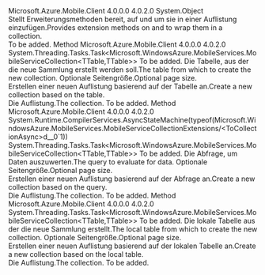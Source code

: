 <Type Name="MobileServiceCollectionExtensions" FullName="Microsoft.WindowsAzure.MobileServices.MobileServiceCollectionExtensions">
  <TypeSignature Language="C#" Value="public static class MobileServiceCollectionExtensions" />
  <TypeSignature Language="ILAsm" Value=".class public auto ansi abstract sealed beforefieldinit MobileServiceCollectionExtensions extends System.Object" />
  <TypeSignature Language="DocId" Value="T:Microsoft.WindowsAzure.MobileServices.MobileServiceCollectionExtensions" />
  <TypeSignature Language="VB.NET" Value="Public Module MobileServiceCollectionExtensions" />
  <TypeSignature Language="F#" Value="type MobileServiceCollectionExtensions = class" />
  <AssemblyInfo>
    <AssemblyName>Microsoft.Azure.Mobile.Client</AssemblyName>
    <AssemblyVersion>4.0.0.0</AssemblyVersion>
    <AssemblyVersion>4.0.2.0</AssemblyVersion>
  </AssemblyInfo>
  <Base>
    <BaseTypeName>System.Object</BaseTypeName>
  </Base>
  <Interfaces />
  <Docs>
    <summary>
            <span data-ttu-id="3bccf-101">Stellt Erweiterungsmethoden bereit, auf <see cref="T:IMobileServiceTableQuery`1{T}" /> und <see cref="T:IMobileServiceTable`1{T}" /> um sie in einer Auflistung einzufügen.</span><span class="sxs-lookup"><span data-stu-id="3bccf-101">Provides extension methods on <see cref="T:IMobileServiceTableQuery`1{T}" /> and <see cref="T:IMobileServiceTable`1{T}" /> to wrap them in a collection.</span></span>
            </summary>
    <remarks>To be added.</remarks>
  </Docs>
  <Members>
    <Member MemberName="ToCollectionAsync&lt;TTable&gt;">
      <MemberSignature Language="C#" Value="public static System.Threading.Tasks.Task&lt;Microsoft.WindowsAzure.MobileServices.MobileServiceCollection&lt;TTable,TTable&gt;&gt; ToCollectionAsync&lt;TTable&gt; (this Microsoft.WindowsAzure.MobileServices.IMobileServiceTable&lt;TTable&gt; table, int pageSize = 0);" />
      <MemberSignature Language="ILAsm" Value=".method public static hidebysig class System.Threading.Tasks.Task`1&lt;class Microsoft.WindowsAzure.MobileServices.MobileServiceCollection`2&lt;!!TTable, !!TTable&gt;&gt; ToCollectionAsync&lt;TTable&gt;(class Microsoft.WindowsAzure.MobileServices.IMobileServiceTable`1&lt;!!TTable&gt; table, int32 pageSize) cil managed" />
      <MemberSignature Language="DocId" Value="M:Microsoft.WindowsAzure.MobileServices.MobileServiceCollectionExtensions.ToCollectionAsync``1(Microsoft.WindowsAzure.MobileServices.IMobileServiceTable{``0},System.Int32)" />
      <MemberSignature Language="VB.NET" Value="&lt;Extension()&gt;&#xA;Public Function ToCollectionAsync(Of TTable) (table As IMobileServiceTable(Of TTable), Optional pageSize As Integer = 0) As Task(Of MobileServiceCollection(Of TTable, TTable))" />
      <MemberSignature Language="F#" Value="static member ToCollectionAsync : Microsoft.WindowsAzure.MobileServices.IMobileServiceTable&lt;'able&gt; * int -&gt; System.Threading.Tasks.Task&lt;Microsoft.WindowsAzure.MobileServices.MobileServiceCollection&lt;'able, 'able&gt;&gt;" Usage="Microsoft.WindowsAzure.MobileServices.MobileServiceCollectionExtensions.ToCollectionAsync (table, pageSize)" />
      <MemberType>Method</MemberType>
      <AssemblyInfo>
        <AssemblyName>Microsoft.Azure.Mobile.Client</AssemblyName>
        <AssemblyVersion>4.0.0.0</AssemblyVersion>
        <AssemblyVersion>4.0.2.0</AssemblyVersion>
      </AssemblyInfo>
      <ReturnValue>
        <ReturnType>System.Threading.Tasks.Task&lt;Microsoft.WindowsAzure.MobileServices.MobileServiceCollection&lt;TTable,TTable&gt;&gt;</ReturnType>
      </ReturnValue>
      <TypeParameters>
        <TypeParameter Name="TTable" />
      </TypeParameters>
      <Parameters>
        <Parameter Name="table" Type="Microsoft.WindowsAzure.MobileServices.IMobileServiceTable&lt;TTable&gt;" RefType="this" />
        <Parameter Name="pageSize" Type="System.Int32" />
      </Parameters>
      <Docs>
        <typeparam name="TTable">To be added.</typeparam>
        <param name="table">
            <span data-ttu-id="3bccf-102">Die Tabelle, aus der die neue Sammlung erstellt werden soll.</span><span class="sxs-lookup"><span data-stu-id="3bccf-102">The table from which to create the new collection.</span></span> 
            </param>
        <param name="pageSize">
            <span data-ttu-id="3bccf-103">Optionale Seitengröße.</span><span class="sxs-lookup"><span data-stu-id="3bccf-103">Optional page size.</span></span>
            </param>
        <summary>
            <span data-ttu-id="3bccf-104">Erstellen einer neuen Auflistung basierend auf der Tabelle an.</span><span class="sxs-lookup"><span data-stu-id="3bccf-104">Create a new collection based on the table.</span></span>
            </summary>
        <returns><span data-ttu-id="3bccf-105">Die Auflistung.</span><span class="sxs-lookup"><span data-stu-id="3bccf-105">The collection.</span></span></returns>
        <remarks>To be added.</remarks>
      </Docs>
    </Member>
    <Member MemberName="ToCollectionAsync&lt;TTable&gt;">
      <MemberSignature Language="C#" Value="public static System.Threading.Tasks.Task&lt;Microsoft.WindowsAzure.MobileServices.MobileServiceCollection&lt;TTable,TTable&gt;&gt; ToCollectionAsync&lt;TTable&gt; (this Microsoft.WindowsAzure.MobileServices.IMobileServiceTableQuery&lt;TTable&gt; query, int pageSize = 0);" />
      <MemberSignature Language="ILAsm" Value=".method public static hidebysig class System.Threading.Tasks.Task`1&lt;class Microsoft.WindowsAzure.MobileServices.MobileServiceCollection`2&lt;!!TTable, !!TTable&gt;&gt; ToCollectionAsync&lt;TTable&gt;(class Microsoft.WindowsAzure.MobileServices.IMobileServiceTableQuery`1&lt;!!TTable&gt; query, int32 pageSize) cil managed" />
      <MemberSignature Language="DocId" Value="M:Microsoft.WindowsAzure.MobileServices.MobileServiceCollectionExtensions.ToCollectionAsync``1(Microsoft.WindowsAzure.MobileServices.IMobileServiceTableQuery{``0},System.Int32)" />
      <MemberSignature Language="VB.NET" Value="&lt;Extension()&gt;&#xA;Public Function ToCollectionAsync(Of TTable) (query As IMobileServiceTableQuery(Of TTable), Optional pageSize As Integer = 0) As Task(Of MobileServiceCollection(Of TTable, TTable))" />
      <MemberSignature Language="F#" Value="static member ToCollectionAsync : Microsoft.WindowsAzure.MobileServices.IMobileServiceTableQuery&lt;'able&gt; * int -&gt; System.Threading.Tasks.Task&lt;Microsoft.WindowsAzure.MobileServices.MobileServiceCollection&lt;'able, 'able&gt;&gt;" Usage="Microsoft.WindowsAzure.MobileServices.MobileServiceCollectionExtensions.ToCollectionAsync (query, pageSize)" />
      <MemberType>Method</MemberType>
      <AssemblyInfo>
        <AssemblyName>Microsoft.Azure.Mobile.Client</AssemblyName>
        <AssemblyVersion>4.0.0.0</AssemblyVersion>
        <AssemblyVersion>4.0.2.0</AssemblyVersion>
      </AssemblyInfo>
      <Attributes>
        <Attribute>
          <AttributeName>System.Runtime.CompilerServices.AsyncStateMachine(typeof(Microsoft.WindowsAzure.MobileServices.MobileServiceCollectionExtensions/&lt;ToCollectionAsync&gt;d__0`1))</AttributeName>
        </Attribute>
      </Attributes>
      <ReturnValue>
        <ReturnType>System.Threading.Tasks.Task&lt;Microsoft.WindowsAzure.MobileServices.MobileServiceCollection&lt;TTable,TTable&gt;&gt;</ReturnType>
      </ReturnValue>
      <TypeParameters>
        <TypeParameter Name="TTable" />
      </TypeParameters>
      <Parameters>
        <Parameter Name="query" Type="Microsoft.WindowsAzure.MobileServices.IMobileServiceTableQuery&lt;TTable&gt;" RefType="this" />
        <Parameter Name="pageSize" Type="System.Int32" />
      </Parameters>
      <Docs>
        <typeparam name="TTable">To be added.</typeparam>
        <param name="query">
            <span data-ttu-id="3bccf-106">Die Abfrage, um Daten auszuwerten.</span><span class="sxs-lookup"><span data-stu-id="3bccf-106">The query to evaluate for data.</span></span>
            </param>
        <param name="pageSize">
            <span data-ttu-id="3bccf-107">Optionale Seitengröße.</span><span class="sxs-lookup"><span data-stu-id="3bccf-107">Optional page size.</span></span>
            </param>
        <summary>
            <span data-ttu-id="3bccf-108">Erstellen einer neuen Auflistung basierend auf der Abfrage an.</span><span class="sxs-lookup"><span data-stu-id="3bccf-108">Create a new collection based on the query.</span></span>
            </summary>
        <returns><span data-ttu-id="3bccf-109">Die Auflistung.</span><span class="sxs-lookup"><span data-stu-id="3bccf-109">The collection.</span></span></returns>
        <remarks>To be added.</remarks>
      </Docs>
    </Member>
    <Member MemberName="ToCollectionAsync&lt;TTable&gt;">
      <MemberSignature Language="C#" Value="public static System.Threading.Tasks.Task&lt;Microsoft.WindowsAzure.MobileServices.MobileServiceCollection&lt;TTable,TTable&gt;&gt; ToCollectionAsync&lt;TTable&gt; (this Microsoft.WindowsAzure.MobileServices.Sync.IMobileServiceSyncTable&lt;TTable&gt; table, int pageSize = 0);" />
      <MemberSignature Language="ILAsm" Value=".method public static hidebysig class System.Threading.Tasks.Task`1&lt;class Microsoft.WindowsAzure.MobileServices.MobileServiceCollection`2&lt;!!TTable, !!TTable&gt;&gt; ToCollectionAsync&lt;TTable&gt;(class Microsoft.WindowsAzure.MobileServices.Sync.IMobileServiceSyncTable`1&lt;!!TTable&gt; table, int32 pageSize) cil managed" />
      <MemberSignature Language="DocId" Value="M:Microsoft.WindowsAzure.MobileServices.MobileServiceCollectionExtensions.ToCollectionAsync``1(Microsoft.WindowsAzure.MobileServices.Sync.IMobileServiceSyncTable{``0},System.Int32)" />
      <MemberSignature Language="VB.NET" Value="&lt;Extension()&gt;&#xA;Public Function ToCollectionAsync(Of TTable) (table As IMobileServiceSyncTable(Of TTable), Optional pageSize As Integer = 0) As Task(Of MobileServiceCollection(Of TTable, TTable))" />
      <MemberSignature Language="F#" Value="static member ToCollectionAsync : Microsoft.WindowsAzure.MobileServices.Sync.IMobileServiceSyncTable&lt;'able&gt; * int -&gt; System.Threading.Tasks.Task&lt;Microsoft.WindowsAzure.MobileServices.MobileServiceCollection&lt;'able, 'able&gt;&gt;" Usage="Microsoft.WindowsAzure.MobileServices.MobileServiceCollectionExtensions.ToCollectionAsync (table, pageSize)" />
      <MemberType>Method</MemberType>
      <AssemblyInfo>
        <AssemblyName>Microsoft.Azure.Mobile.Client</AssemblyName>
        <AssemblyVersion>4.0.0.0</AssemblyVersion>
        <AssemblyVersion>4.0.2.0</AssemblyVersion>
      </AssemblyInfo>
      <ReturnValue>
        <ReturnType>System.Threading.Tasks.Task&lt;Microsoft.WindowsAzure.MobileServices.MobileServiceCollection&lt;TTable,TTable&gt;&gt;</ReturnType>
      </ReturnValue>
      <TypeParameters>
        <TypeParameter Name="TTable" />
      </TypeParameters>
      <Parameters>
        <Parameter Name="table" Type="Microsoft.WindowsAzure.MobileServices.Sync.IMobileServiceSyncTable&lt;TTable&gt;" RefType="this" />
        <Parameter Name="pageSize" Type="System.Int32" />
      </Parameters>
      <Docs>
        <typeparam name="TTable">To be added.</typeparam>
        <param name="table">
            <span data-ttu-id="3bccf-110">Die lokale Tabelle aus der die neue Sammlung erstellt.</span><span class="sxs-lookup"><span data-stu-id="3bccf-110">The local table from which to create the new collection.</span></span> 
            </param>
        <param name="pageSize">
            <span data-ttu-id="3bccf-111">Optionale Seitengröße.</span><span class="sxs-lookup"><span data-stu-id="3bccf-111">Optional page size.</span></span>
            </param>
        <summary>
            <span data-ttu-id="3bccf-112">Erstellen einer neuen Auflistung basierend auf der lokalen Tabelle an.</span><span class="sxs-lookup"><span data-stu-id="3bccf-112">Create a new collection based on the local table.</span></span>
            </summary>
        <returns><span data-ttu-id="3bccf-113">Die Auflistung.</span><span class="sxs-lookup"><span data-stu-id="3bccf-113">The collection.</span></span></returns>
        <remarks>To be added.</remarks>
      </Docs>
    </Member>
  </Members>
</Type>